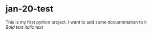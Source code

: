 # jan-20-test

This is my first python project. I want to add some docuemntation to it <br> 
*Bold text* _italic text_
